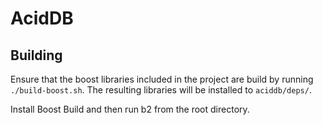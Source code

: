 AcidDB
======

Building
--------

Ensure that the boost libraries included in the project are build by running `./build-boost.sh`. The resulting libraries will be installed to `aciddb/deps/`.

Install Boost Build and then run b2 from the root directory.